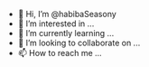 - 👋 Hi, I’m @habibaSeasony
- 👀 I’m interested in ...
- 🌱 I’m currently learning ...
- 💞️ I’m looking to collaborate on ...
- 📫 How to reach me ...

<!---
habibaSeasony/habibaSeasony is a ✨ special ✨ repository because its `README.md` (this file) appears on your GitHub profile.
You can click the Preview link to take a look at your changes.
--->
